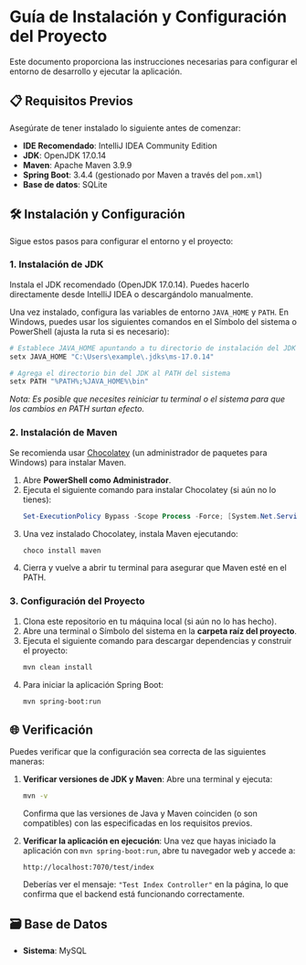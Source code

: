 # Guía de Instalación y Configuración del Proyecto

Este documento proporciona las instrucciones necesarias para configurar el entorno de desarrollo y ejecutar la aplicación.

## 📋 Requisitos Previos

Asegúrate de tener instalado lo siguiente antes de comenzar:

-   **IDE Recomendado**: IntelliJ IDEA Community Edition
-   **JDK**: OpenJDK 17.0.14
-   **Maven**: Apache Maven 3.9.9
-   **Spring Boot**: 3.4.4 (gestionado por Maven a través del `pom.xml`)
-   **Base de datos**: SQLite

## 🛠 Instalación y Configuración

Sigue estos pasos para configurar el entorno y el proyecto:

### 1. Instalación de JDK

Instala el JDK recomendado (OpenJDK 17.0.14). Puedes hacerlo directamente desde IntelliJ IDEA o descargándolo manualmente.

Una vez instalado, configura las variables de entorno `JAVA_HOME` y `PATH`. En Windows, puedes usar los siguientes comandos en el Símbolo del sistema o PowerShell (ajusta la ruta si es necesario):

```bash
# Establece JAVA_HOME apuntando a tu directorio de instalación del JDK
setx JAVA_HOME "C:\Users\example\.jdks\ms-17.0.14"

# Agrega el directorio bin del JDK al PATH del sistema
setx PATH "%PATH%;%JAVA_HOME%\bin"
```
*Nota: Es posible que necesites reiniciar tu terminal o el sistema para que los cambios en PATH surtan efecto.*

### 2. Instalación de Maven

Se recomienda usar [Chocolatey](https://chocolatey.org/) (un administrador de paquetes para Windows) para instalar Maven.

1.  Abre **PowerShell como Administrador**.
2.  Ejecuta el siguiente comando para instalar Chocolatey (si aún no lo tienes):
    ```powershell
    Set-ExecutionPolicy Bypass -Scope Process -Force; [System.Net.ServicePointManager]::SecurityProtocol = [System.Net.ServicePointManager]::SecurityProtocol -bor 3072; iex ((New-Object System.Net.WebClient).DownloadString('[https://community.chocolatey.org/install.ps1](https://community.chocolatey.org/install.ps1)'))
    ```
3.  Una vez instalado Chocolatey, instala Maven ejecutando:
    ```bash
    choco install maven
    ```
4.  Cierra y vuelve a abrir tu terminal para asegurar que Maven esté en el PATH.

### 3. Configuración del Proyecto

1.  Clona este repositorio en tu máquina local (si aún no lo has hecho).
2.  Abre una terminal o Símbolo del sistema en la **carpeta raíz del proyecto**.
3.  Ejecuta el siguiente comando para descargar dependencias y construir el proyecto:
    ```bash
    mvn clean install
    ```
4.  Para iniciar la aplicación Spring Boot:
    ```bash
    mvn spring-boot:run
    ```

## 🌐 Verificación

Puedes verificar que la configuración sea correcta de las siguientes maneras:

1.  **Verificar versiones de JDK y Maven**:
    Abre una terminal y ejecuta:
    ```bash
    mvn -v
    ```
    Confirma que las versiones de Java y Maven coinciden (o son compatibles) con las especificadas en los requisitos previos.

2.  **Verificar la aplicación en ejecución**:
    Una vez que hayas iniciado la aplicación con `mvn spring-boot:run`, abre tu navegador web y accede a:
    ```
    http://localhost:7070/test/index
    ```
    Deberías ver el mensaje: `"Test Index Controller"` en la página, lo que confirma que el backend está funcionando correctamente.

## 🗃 Base de Datos

-   **Sistema**: MySQL